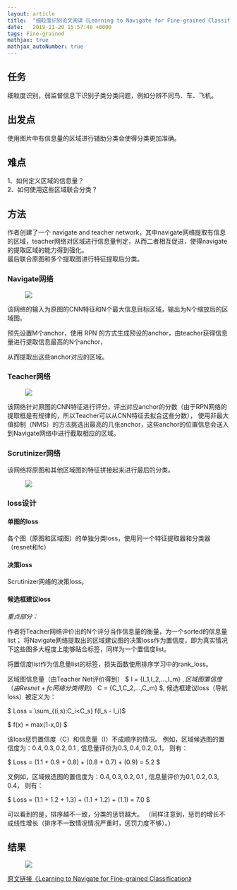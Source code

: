 ```yaml
---
layout: article
title:  "细粒度识别论文阅读《Learning to Navigate for Fine-grained Classification》"
date:   2019-11-20 15:57:48 +0000
tags: Fine-grained
mathjax: true
mathjax_autoNumber: true
---
```



## 任务


细粒度识别，弱监督信息下识别子类分类问题，例如分辨不同鸟、车、飞机。  


## 出发点


使用图片中有信息量的区域进行辅助分类会使得分类更加准确。  


## 难点

1、如何定义区域的信息量？  
2、如何使用这些区域联合分类？ 


## 方法

作者创建了一个 navigate and teacher network，其中navigate网络提取有信息的区域，teacher网络对区域进行信息量判定，从而二者相互促进，使得navigate的提取区域的能力得到强化。  
最后联合原图和多个提取图进行特征提取后分类。

### Navigate网络

<!-- ![navigate](assert/navigate.png) -->

<figure>
<a><img src="{{site.url}}/assert/navigate.png"></a>
</figure>

该网络的输入为原图的CNN特征和N个最大信息目标区域，输出为N个缩放后的区域图。  

预先设置M个anchor，使用 RPN 的方式生成预设的anchor，由teacher获得信息量进行提取信息最高的N个anchor，

从而提取出这些anchor对应的区域。

### Teacher网络

<figure>
<a><img src="{{site.url}}/assert/train.png"></a>
</figure>

该网络针对原图的CNN特征进行评分，评出对应anchor的分数（由于RPN网络的提取框是有规律的，所以Teacher可以从CNN特征去拟合这些分数），
使用非最大值抑制（NMS）的方法挑选出最高的几张anchor，这些anchor的位置信息会送入到Navigate网络中进行截取相应的区域。

### Scrutinizer网络

该网络将原图和其他区域图的特征拼接起来进行最后的分类。

<figure>
<a><img src="{{site.url}}/assert/inference.png"></a>
</figure>


### loss设计

#### 单图的loss

各个图（原图和区域图）的单独分类loss，使用同一个特征提取器和分类器（resnet和fc）

#### 决策loss

Scrutinizer网络的决策loss。

#### 候选框建议loss

*重点部分：*

作者将Teacher网络评价出的N个评分当作信息量的衡量，为一个sorted的信息量list；
将Navigate网络提取出的区域建议图的决策loss作为置信度，即为真实情况下这些图多大程度上能够贴合标签，同样为一个置信度list。

将置信度list作为信息量list的标签，损失函数使用排序学习中的rank_loss。


区域图信息量（由Teacher Net评价得到） $ I = {I_1,I_2,...,I_m} $, 区域图置信度（由Resnet+fc网络分类得到）$ C = {C_1,C_2,...,C_m} $,
候选框建议loss（导航loss）被定义为：

$ Loss = \sum_{(i,s):C_i<C_s} f(I_s - I_i)$ 

$ f(x) = max(1-x,0) $

该loss惩罚置信度（C）和信息量（I）不成顺序的情况。
例如，区域候选图的置信度为：${0.4,0.3,0.2,0.1}$ , 信息量评价为${0.3,0.4,0.2,0.1}$，
则有：

$ Loss = (1.1 + 0.9 + 0.8) + (0.8 + 0.7) + (0.9)  = 5.2 $

又例如，区域候选图的置信度为：${0.4,0.3,0.2,0.1}$ , 信息量评价为${0.1,0.2,0.3,0.4}$，
则有：

$ Loss = (1.1 + 1.2 + 1.3) + (1.1 + 1.2) + (1.1)  = 7.0 $

可以看到的是，排序越不一致，分类的惩罚越大。
（同样注意到，惩罚的增长不成线性增长（排序不一致情况情况严重时，惩罚力度不够）。）

## 结果

<!-- ![result](assert/result.png) -->

<figure>
<a><img src="{{site.url}}/assert/result.png"></a>
</figure>



[原文链接《Learning to Navigate for Fine-grained Classification》](http://openaccess.thecvf.com/content_ECCV_2018/papers/Ze_Yang_Learning_to_Navigate_ECCV_2018_paper.pdf)
